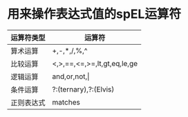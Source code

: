 # 用来操作表达式值的spEL运算符

运算符类型|运算符
--|--
算术运算|&#43;,-,&#42;,&#47;,%,^
比较运算|&#60;,&#62;,==,&#60;=,&#62;=,lt,gt,eq,le,ge
逻辑运算|and,or,not,&#124;
条件运算|?&#58;(ternary),?&#58;(Elvis)
正则表达式|matches
